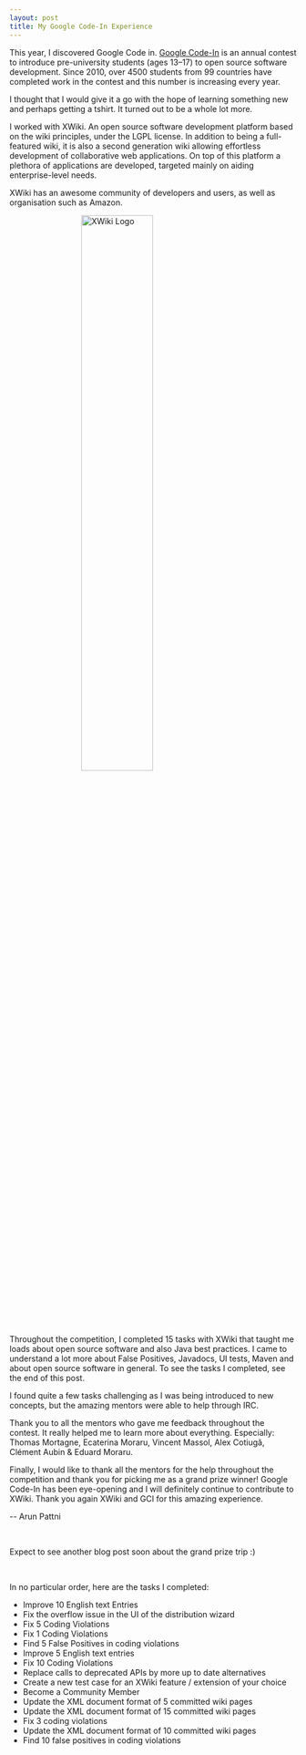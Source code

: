 ```yaml
---
layout: post
title: My Google Code-In Experience
---
```


This year, I discovered Google Code in. [Google Code-In](http://codein.withgoogle.com) is an annual contest to introduce pre-university students (ages 13–17) to open source software development. Since 2010, over 4500 students from 99 countries have completed work in the contest and this number is increasing every year.

I thought that I would give it a go with the hope of learning something new and perhaps getting a tshirt. It turned out to be a whole lot more.

I worked with XWiki. An open source software development platform based on the wiki principles, under the LGPL license. In addition to being a full-featured wiki, it is also a second generation wiki allowing effortless development of collaborative web applications. On top of this platform a plethora of applications are developed, targeted mainly on aiding enterprise-level needs.

XWiki has an awesome community of developers and users, as well as organisation such as Amazon. 

<img src="https://images.g2crowd.com/uploads/product/image/social_landscape/social_landscape_1490215571/xwiki-collaborative-work.png" alt="XWiki Logo" style="width: 50%;height:50%;float:center;display: block; margin: 0 auto;"/>

Throughout the competition, I completed 15 tasks with XWiki that taught me loads about open source software and also Java best practices. I came to understand a lot more about False Positives, Javadocs, UI tests, Maven and about open source software in general. To see the tasks I completed, see the end of this post.

I found quite a few tasks challenging as I was being introduced to new concepts, but the amazing mentors were able to help through IRC.

Thank you to all the mentors who gave me feedback throughout the contest. It really helped me to learn more about everything. Especially: Thomas Mortagne, Ecaterina Moraru, Vincent Massol, Alex Cotiugă, Clément Aubin & Eduard Moraru. 

Finally, I would like to thank all the mentors for the help throughout the competition and thank you for picking me as a grand prize winner! Google Code-In has been eye-opening and I will definitely continue to contribute to XWiki. Thank you again XWiki and GCI for this amazing experience. 

--  Arun Pattni


&nbsp;


Expect to see another blog post soon about the grand prize trip :)

&nbsp;

In no particular order, here are the tasks I completed:

- Improve 10 English text Entries
- Fix the overflow issue in the UI of the distribution wizard
- Fix 5 Coding Violations
- Fix 1 Coding Violations
- Find 5 False Positives in coding violations
- Improve 5 English text entries
- Fix 10 Coding Violations
- Replace calls to deprecated APIs by more up to date alternatives
- Create a new test case for an XWiki feature / extension of your choice
- Become a Community Member
- Update the XML document format of 5 committed wiki pages
- Update the XML document format of 15 committed wiki pages
- Fix 3 coding violations
- Update the XML document format of 10 committed wiki pages
- Find 10 false positives in coding violations




